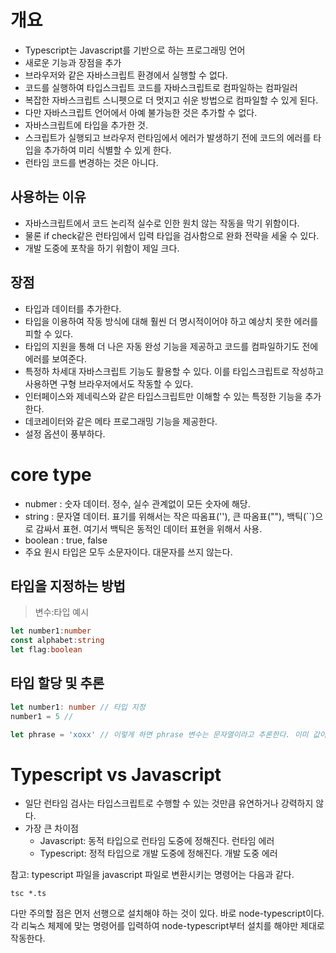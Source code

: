 # 개요
- Typescript는 Javascript를 기반으로 하는 프로그래밍 언어
- 새로운 기능과 장점을 추가
- 브라우저와 같은 자바스크립트 환경에서 실행할 수 없다.
- 코드를 실행하여 타입스크립트 코드를 자바스크립트로 컴파일하는 컴파일러
- 복잡한 자바스크립트 스니펫으로 더 멋지고 쉬운 방법으로 컴파일할 수 있게 된다.
- 다만 자바스크립트 언어에서 아예 불가능한 것은 추가할 수 없다.
- 자바스크립트에 타입을 추가한 것.
- 스크립트가 실행되고 브라우저 런타임에서 에러가 발생하기 전에 코드의 에러를 타입을 추가하여 미리 식별할 수 있게 한다.
- 런타임 코드를 변경하는 것은 아니다.

## 사용하는 이유
- 자바스크립트에서 코드 논리적 실수로 인한 원치 않는 작동을 막기 위함이다.
- 물론 if check같은 런타임에서 입력 타입을 검사함으로 완화 전략을 세울 수 있다.
- 개발 도중에 포착을 하기 위함이 제일 크다.

## 장점
- 타입과 데이터를 추가한다.
- 타입을 이용하여 작동 방식에 대해 훨씬 더 명시적이어야 하고 예상치 못한 에러를 피할 수 있다.
- 타입의 지원을 통해 더 나은 자동 완성 기능을 제공하고 코드를 컴파일하기도 전에 에러를 보여준다.
- 특정하 차세대 자바스크립트 기능도 활용할 수 있다. 이를 타입스크립트로 작성하고 사용하면 구형 브라우저에서도 작동할 수 있다.
- 인터페이스와 제네릭스와 같은 타입스크립트만 이해할 수 있는 특정한 기능을 추가한다.
- 데코레이터와 같은 메타 프로그래밍 기능을 제공한다.
- 설정 옵션이 풍부하다.


# core type
- nubmer : 숫자 데이터. 정수, 실수 관계없이 모든 숫자에 해당.
- string : 문자열 데이터. 표기를 위해서는 작은 따옴표(''), 큰 따옴표(""), 백틱(``)으로 감싸서 표현. 여기서 백틱은 동적인 데이터 표현을 위해서 사용.
- boolean : true, false
- 주요 원시 타입은 모두 소문자이다. 대문자를 쓰지 않는다.

## 타입을 지정하는 방법
> 변수:타입
예시
```ts
let number1:number
const alphabet:string
let flag:boolean
```

## 타입 할당 및 추론
```ts
let number1: number // 타입 지정
number1 = 5 //

let phrase = 'xoxx' // 이렇게 하면 phrase 변수는 문자열이라고 추론한다. 이미 값이 처음에 지정이 되었기 때문이다.
```

# Typescript vs Javascript
- 일단 런타임 검사는 타입스크립트로 수행할 수 있는 것만큼 유연하거나 강력하지 않다.
- 가장 큰 차이점
  - Javascript: 동적 타입으로 런타임 도중에 정해진다. 런타임 에러
  - Typescript: 정적 타입으로 개발 도중에 정해진다. 개발 도중 에러


참고: typescript 파일을 javascript 파일로 변환시키는 명령어는 다음과 같다.
```
tsc *.ts
```
다만 주의할 점은 먼저 선행으로 설치해야 하는 것이 있다. 바로 node-typescript이다.
각 리눅스 체제에 맞는 명령어를 입력하여 node-typescript부터 설치를 해야만 제대로 작동한다.